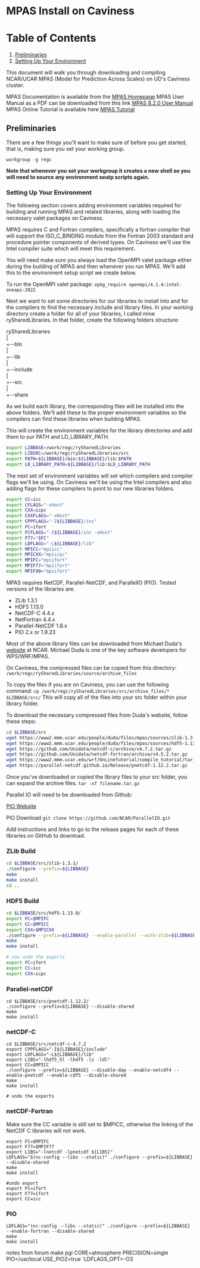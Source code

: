 # MPAS Install on Caviness

# Table of Contents
1. [Preliminaries](#preliminaries)
2. [Setting Up Your Environment](#setting-up-your-environment)
 

This document will walk you through downloading and compiling NCAR/UCAR MPAS (Model for Prediction Across Scales) on UD's Caviness cluster.

MPAS Documentation is available from the [MPAS Homepage](https://mpas-dev.github.io)
MPAS User Manual as a PDF can be downloaded from this link [MPAS 8.2.0 User Manual](https://www2.mmm.ucar.edu/projects/mpas/mpas_atmosphere_users_guide_8.2.0.pdf)
MPAS Online Tutorial is available here [MPAS Tutorial](https://www2.mmm.ucar.edu/projects/mpas/tutorial/v8.0/index.html)

## Preliminaries

There are a few things you'll want to make sure of before you get started, that is, making sure you set your working group.

`workgroup -g regc`

**Note that whenever you set your workgroup it creates a new shell so you will need to source any environment seutp scripts again.**

### Setting Up Your Environment

The following section covers adding environment variables required for building and running MPAS and related libraries, along with loading the necessary valet packages on Caviness.

MPAS requires C and Fortran compilers, specifically a fortran compiler that will support the ISO_C_BINDING module from the Fortran 2003 standard and procedure pointer components of derived types. On Caviness we'll use the Intel compiler suite which will meet this requirement. 

You will need make sure you always load the OpenMPI valet package either during the building of MPAS and then whenever you run MPAS. We'll add this to the environment setup script we create below.

To run the OpenMPI valet package:
`vpkg_require openmpi/4.1.4:intel-oneapi-2022`

Next we want to set some directories for our libraries to install into and for the compilers to find the necessary include and library files. In your working directory create a folder for all of your libraries, I called mine rySharedLibraries. In that folder, create the following folders structure: 

rySharedLibraries    
 |  
 +--bin  
 |  
 +--lib  
 |  
 +--include  
 |   
 +--src  
 |  
 +--share  

As we build each library, the corresponding files will be installed into the above folders. We'll add these to the proper environment variables so the compilers can find these libraries when building MPAS.

This will create the environment variables for the library directories and add them to our PATH and LD_LIBRARY_PATH.

```bash
export LIBBASE=/work/regc/rySharedLibraries
export LIBSRC=/work/regc/rySharedLibraries/src
export PATH=${LIBBASE}/bin:${LIBBASE}/lib:$PATH
export LD_LIBRARY_PATH=${LIBBASE}/lib:$LD_LIBRARY_PATH
```

The next set of environment variables will set which compilers and compiler flags we'll be using. On Caviness we'll be using the Intel compilers and also adding flags for these compilers to point to our new libraries folders.

```bash
export CC=icc
export CFLAGS="-xHost"
export CXX=icpc
export CXXFLAGS="-xHost"
export CPPFLAGS="-I${LIBBASE}/inc"
export FC=ifort
export FCFLAGS="-I${LIBBASE}/inc -xHost" 
export F77="$FC"
export LDFLAGS="-L${LIBBASE}/lib"
export MPICC="mpiicc"
export MPICXX="mpiicpc"
export MPIFC="mpiifort"
export MPIF77="mpiifort"
export MPIF90="mpiifort"
```

MPAS requires NetCDF, Parallel-NetCDF, and ParallelIO (PIO). Tested versions of the libraries are:
- ZLib 1.3.1
- HDF5 1.13.0
- NetCDF-C 4.4.x
- NetFortran 4.4.x
- Parallel-NetCDF 1.8.x
- PIO 2.x or 1.9.23

Most of the above library files can be downloaded from Michael Duda's [website](https://www2.mmm.ucar.edu/people/duda/files/mpas/sources/) at NCAR. Michael Duda is one of the key software developers for WPS/WRF/MPAS.

On Caviness, the compressed files can be copied from this directory:
`/work/regc/rySharedLibraries/source/archive_files`

To copy the files if you are on Caviness, you can use the following command:
`cp /work/regc/rySharedLibraries/src/archive_files/* $LIBBASE/src/`
This will copy all of the files into your src folder within your library folder.

To download the necessary compressed files from Duda's website, follow these steps:

```bash
cd $LIBBASE/src
wget https://www2.mmm.ucar.edu/people/duda/files/mpas/sources/zlib-1.3.1.tar.gz
wget https://www2.mmm.ucar.edu/people/duda/files/mpas/sources/hdf5-1.13.0.tar.bz2
wget https://github.com/Unidata/netcdf-c/archive/v4.7.2.tar.gz
wget https://github.com/Unidata/netcdf-fortran/archive/v4.5.2.tar.gz
wget https://www2.mmm.ucar.edu/wrf/OnLineTutorial/compile_tutorial/tar_files/libpng-1.2.50.tar.gz
wget https://parallel-netcdf.github.io/Release/pnetcdf-1.12.2.tar.gz
```

Once you've downloaded or copied the library files to your src folder, you can expand the archive files.
`tar -xf filename.tar.gz` 

Parallel IO will need to be downloaded from Github:

[PIO Website](https://ncar.github.io/ParallelIO/)

PIO Download
`git clone https://github.com/NCAR/ParallelIO.git`

Add instructions and links to go to the release pages for each of these libraries on GitHub to download.



### ZLib Build

```bash
cd $LIBBASE/src/zlib-1.3.1/
./configure --prefix=${LIBBASE}
make
make install
cd ..
```

### HDF5 Build

```bash
cd $LIBBASE/src/hdf5-1.13.0/
export FC=$MPIFC
export CC=$MPICC
export CXX=$MPICXX
./configure --prefix=${LIBBASE} --enable-parallel --with-zlib=${LIBBASE} --enable-fortran --disable-shared
make
make install

# now undo the exports
export FC=ifort
export CC=icc
export CXX=icpc
```

### Parallel-netCDF

```console
cd $LIBBASE/src/pnetcdf-1.12.2/
./configure --prefix=${LIBBASE} --disable-shared
make
make install
```


### netCDF-C

```console
cd $LIBBASE/src/netcdf-c-4.7.2
export CPPFLAGS="-I${LIBBASE}/include"
export LDFLAGS="-L${LIBBASE}/lib"
export LIBS="-lhdf5_hl -lhdf5 -lz -ldl"
export CC=$MPICC
./configure --prefix=${LIBBASE} --disable-dap --enable-netcdf4 --enable-pnetcdf --enable-cdf5 --disable-shared
make
make install

# undo the exports
```


### netCDF-Fortran

Make sure the CC variable is still set to $MPICC, otherwise the linking of the NetCDF C libraries will not work.

```console
export FC=$MPIFC
export F77=$MPIF77
export LIBS="-lnetcdf -lpnetcdf ${LIBS}"
LDFLAGS="$(nc-config --libs --static)" ./configure --prefix=${LIBBASE} --disable-shared
make
make install

#undo export
export FC=ifort
export F77=ifort
export CC=icc
```

### PIO


```console
LDFLAGS="(nc-config --libs --static)" ./configure --prefix=${LIBBASE} --enable-fortran --disable-shared
make
make install
```


notes from forum
make pgi CORE=atmosphere PRECISION=single PIO=/usr/local USE_PIO2=true 'LDFLAGS_OPT=-O3
